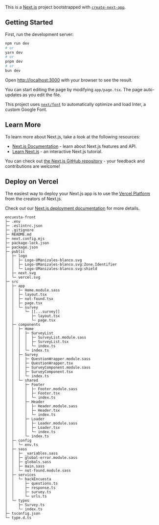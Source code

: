 This is a [Next.js](https://nextjs.org/) project bootstrapped with [`create-next-app`](https://github.com/vercel/next.js/tree/canary/packages/create-next-app).

## Getting Started

First, run the development server:

```bash
npm run dev
# or
yarn dev
# or
pnpm dev
# or
bun dev
```

Open [http://localhost:3000](http://localhost:3000) with your browser to see the result.

You can start editing the page by modifying `app/page.tsx`. The page auto-updates as you edit the file.

This project uses [`next/font`](https://nextjs.org/docs/basic-features/font-optimization) to automatically optimize and load Inter, a custom Google Font.

## Learn More

To learn more about Next.js, take a look at the following resources:

- [Next.js Documentation](https://nextjs.org/docs) - learn about Next.js features and API.
- [Learn Next.js](https://nextjs.org/learn) - an interactive Next.js tutorial.

You can check out [the Next.js GitHub repository](https://github.com/vercel/next.js/) - your feedback and contributions are welcome!

## Deploy on Vercel

The easiest way to deploy your Next.js app is to use the [Vercel Platform](https://vercel.com/new?utm_medium=default-template&filter=next.js&utm_source=create-next-app&utm_campaign=create-next-app-readme) from the creators of Next.js.

Check out our [Next.js deployment documentation](https://nextjs.org/docs/deployment) for more details.

```
encuesta-front
├─ .env
├─ .eslintrc.json
├─ .gitignore
├─ README.md
├─ next.config.mjs
├─ package-lock.json
├─ package.json
├─ public
│  ├─ logo
│  │  ├─ Logo-UManizales-blanco.svg
│  │  ├─ Logo-UManizales-blanco.svg:Zone.Identifier
│  │  └─ Logo-UManizales-blanco.svg:shield
│  ├─ next.svg
│  └─ vercel.svg
├─ src
│  ├─ app
│  │  ├─ Home.module.sass
│  │  ├─ layout.tsx
│  │  ├─ not-found.tsx
│  │  ├─ page.tsx
│  │  └─ survey
│  │     └─ [[...survey]]
│  │        ├─ layout.tsx
│  │        └─ page.tsx
│  ├─ components
│  │  ├─ Home
│  │  │  ├─ SurveyList
│  │  │  │  ├─ SurveyList.module.sass
│  │  │  │  ├─ SurveyList.tsx
│  │  │  │  └─ index.ts
│  │  │  └─ index.ts
│  │  ├─ Survey
│  │  │  ├─ QuestionWrapper.module.sass
│  │  │  ├─ QuestionWrapper.tsx
│  │  │  ├─ SurveyComponent.module.sass
│  │  │  ├─ SurveyComponent.tsx
│  │  │  └─ index.ts
│  │  └─ shared
│  │     ├─ Footer
│  │     │  ├─ Footer.module.sass
│  │     │  ├─ Footer.tsx
│  │     │  └─ index.ts
│  │     ├─ Header
│  │     │  ├─ Header.module.sass
│  │     │  ├─ Header.tsx
│  │     │  └─ index.ts
│  │     ├─ Loader
│  │     │  ├─ Loader.module.sass
│  │     │  ├─ Loader.tsx
│  │     │  └─ index.ts
│  │     └─ index.ts
│  ├─ config
│  │  └─ env.ts
│  ├─ sass
│  │  ├─ _variables.sass
│  │  ├─ global-error.module.sass
│  │  ├─ globals.sass
│  │  ├─ main.sass
│  │  └─ not-found.module.sass
│  ├─ services
│  │  └─ backEncuesta
│  │     ├─ questions.ts
│  │     ├─ response.ts
│  │     ├─ survey.ts
│  │     └─ urls.ts
│  └─ types
│     ├─ Survey.ts
│     └─ index.ts
├─ tsconfig.json
└─ type.d.ts

```